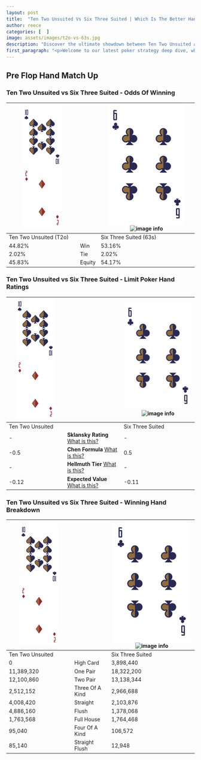 ```yaml
---
layout: post
title:  "Ten Two Unsuited Vs Six Three Suited | Which Is The Better Hand In Poker? A Complete Guide"
author: reece
categories: [  ]
image: assets/images/t2o-vs-63s.jpg
description: "Discover the ultimate showdown between Ten Two Unsuited and Six Three Suited in poker! Uncover the odds, strategies, and scenarios where one hand triumphs over the other. Get ready to up your poker game with this thrilling analysis."
first_paragraph: "<p>Welcome to our latest poker strategy deep dive, where we're pitting two distinct hands against each other in a high-stakes showdown: Ten Two Unsuited vs Six Three Suited.</p><p>In the dynamic world of poker, every decision counts, and knowing which hand holds the upper hand is key to your success at the table.</p><p>In this article, we'll dissect these two hands, explore the scenarios where one dominates the other, and equip you with the knowledge to make strategic choices that can tip the odds in your favor.</p><p>Get ready to unravel the intriguing dynamics of these poker hands and elevate your game to new heights.</p>"
---
```




[comment]: # (sp0)

## Pre Flop Hand Match Up

<div class="table hand-ratings" markdown="1"> 



### Ten Two Unsuited vs Six Three Suited - Odds Of Winning


    
| ![image info](assets/images/hand1/T.png) ![image info](assets/images/hand1/2o.png) |  | ![image info](assets/images/hand2/6.png) ![image info](assets/images/hand2/3s.png) |
| -------- | -------- | -------- |
| Ten Two Unsuited (T2o) |  | Six Three Suited (63s) |
| 44.82% | Win | 53.16% |
| 2.02% | Tie | 2.02% |
| 45.83% | Equity | 54.17% |




[comment]: # (sp1)



### Ten Two Unsuited vs Six Three Suited - Limit Poker Hand Ratings


    
| ![image info](assets/images/hand1/T.png) ![image info](assets/images/hand1/2o.png) |  | ![image info](assets/images/hand2/6.png) ![image info](assets/images/hand2/3s.png) |
| -------- | -------- | -------- |
| Ten Two Unsuited |  | Six Three Suited |
| - | **Sklansky Rating** [What is this?](/sklansky-rating-explained) | - |
| -0.5 | **Chen Formula** [What is this?](/chen-formula-explained) | 0.5 |
| - | **Hellmuth Tier** [What is this?](/Hellmuth-tier-explained) | - |
| -0.12 | **Expected Value** [What is this?](/expected-value-explained) | -0.11 |




[comment]: # (sp2)



### Ten Two Unsuited vs Six Three Suited - Winning Hand Breakdown


    
| ![image info](assets/images/hand1/T.png) ![image info](assets/images/hand1/2o.png) |  | ![image info](assets/images/hand2/6.png) ![image info](assets/images/hand2/3s.png) |
| -------- | -------- | -------- |
| Ten Two Unsuited |  | Six Three Suited |
| 0 | High Card | 3,898,440 |
| 11,389,320 | One Pair | 18,322,200 |
| 12,100,860 | Two Pair | 13,138,344 |
| 2,512,152 | Three Of A Kind | 2,966,688 |
| 4,008,420 | Straight | 2,103,876 |
| 4,886,160 | Flush | 1,378,068 |
| 1,763,568 | Full House | 1,764,468 |
| 95,040 | Four Of A Kind | 106,572 |
| 85,140 | Straight Flush | 12,948 |




[comment]: # (sp3)



</div>

[comment]: # (sp4)



[comment]: # (sp5)


